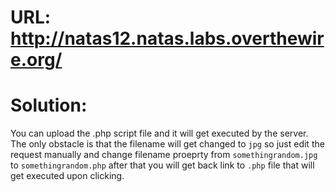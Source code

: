 # URL: http://natas12.natas.labs.overthewire.org/

# Solution:

You can upload the .php script file and it will get executed by the server.
The only obstacle is that the filename will get changed to `jpg` so just edit the request manually and change filename proeprty from `somethingrandom.jpg` to `somethingrandom.php` after that you will get back link to `.php` file that will get executed upon clicking.
